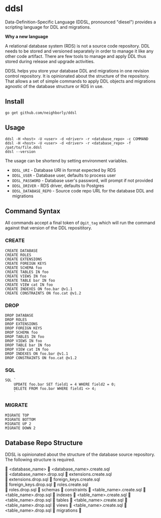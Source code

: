 # ddsl

Data-Definition-Specific Language (DDSL, pronounced "diesel") provides a scripting language for DDL and migrations. 

**Why a new language**

A relational database system (RDS) is not a source code repository. DDL needs to be stored and versioned separately
in order to manage it like any other code artifact. There are few tools to manage and apply DDL thus stored 
during release and upgrade activities.

DDSL helps you store your database DDL and migrations in one revision control repository. It is opinionated
about the structure of the repository. That allows a set of simple commands to apply DDL objects and migrations
agnostic of the database structure or RDS in use.

## Install

```$sh
go get github.com/neighborly/ddsl
```

## Usage

```$sh
ddsl -H <host> -U <user> -d <driver> -r <database_repo> -c COMMAND
ddsl -H <host> -U <user> -d <driver> -r <database_repo> -f /pat/to/file.ddsl
ddsl --version
```

The usage can be shortend by setting environment variables.

* `DDSL_URI` - Database URI in format expected by RDS 
* `DDSL_USER` - Database user, defaults to process user
* `DDSL_PASSWORD` - Database user's password, will prompt if not provided
* `DDSL_DRIVER` - RDS driver, defaults to Postgres
* `DDSL_DATABASE_REPO` - Source code repo URL for the database DDL and migrations

## Command Syntax

All commands accept a final token of `@git_tag` which will run the command against that version of the DDL reposititory.

### CREATE
```
CREATE DATABASE
CREATE ROLES
CREATE EXTENSIONS
CREATE FOREIGN KEYS
CREATE SCHEMA foo 
CREATE TABLES IN foo 
CREATE VIEWS IN foo
CREATE TABLE bar IN foo
CREATE VIEW cat IN foo
CREATE INDEXES ON foo.bar @v1.1
CREATE CONSTRAINTS ON foo.cat @v1.2
```

### DROP
```
DROP DATABASE
DROP ROLES
DROP EXTENSIONS
DROP FOREIGN KEYS
DROP SCHEMA foo
DROP TABLES IN foo
DROP VIEWS IN foo
DROP TABLE bar IN foo
DROP VIEW cat IN foo
DROP INDEXES ON foo.bar @v1.1
DROP CONSTRAINTS ON foo.cat @v1.2
```

### SQL
```
SQL `
    UPDATE foo.bar SET field1 = 4 WHERE field2 = 0;
    DELETE FROM foo.bar WHERE field1 <> 4;
    `
```

### MIGRATE
```
MIGRATE TOP
MIGRATE BOTTOM
MIGRATE UP 2
MIGRATE DOWN 2
```

## Database Repo Structure

DDSL is opinionated about the structure of the database source repository.
The following structure is required.

📂 <database_name>
  📄 <database_name>.create.sql  
  📄 <database_name>.drop.sql
  📄 extensions.create.sql  
  📄 extensions.drop.sql
  📄 foreign_keys.create.sql  
  📄 foreign_keys.drop.sql
  📄 roles.create.sql  
  📄 roles.drop.sql
  📂 schemas
    📂 constraints
      📄 <table_name>.create.sql
      📄 <table_name>.drop.sql
    📂 indexes
      📄 <table_name>.create.sql
      📄 <table_name>.drop.sql
    📂 tables
      📄 <table_name>.create.sql
      📄 <table_name>.drop.sql
    📂 views
      📄 <table_name>.create.sql
      📄 <table_name>.drop.sql
  📂 migrations
    📄 <version>_<title>.up.ddsl
    📄 <version>_<title>.down.ddsl
  
```

Migrates are written in DDSL because often migrations simply need to create a specific table
or index, or drop something. The DDL for that already exists in some version of the database 
code repository, so it is DRY to be able to access that code from within the migrations. You 
can also run SQL commands in the migrations using the DDSL `SQL` command.